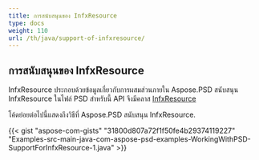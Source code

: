 ```yaml
---
title: การสนับสนุนของ InfxResource
type: docs
weight: 110
url: /th/java/support-of-infxresource/
---
```


## **การสนับสนุนของ InfxResource**
InfxResource ประกอบด้วยข้อมูลเกี่ยวกับการผสมส่วนภายใน  Aspose.PSD สนับสนุน InfxResource ในไฟล์ PSD  สำหรับนี้ API จึงมีคลาส [InfxResource](https://reference.aspose.com/java/psd/com.aspose.psd.fileformats.psd.layers.layerresources/InfxResource) 

โค้ดย่อยต่อไปนี้แสดงถึงวิธีที่ Aspose.PSD สนับสนุน InfxResource.

{{< gist "aspose-com-gists" "31800d807a72f1f50fe4b29374119227" "Examples-src-main-java-com-aspose-psd-examples-WorkingWithPSD-SupportForInfxResource-1.java" >}}

